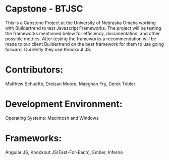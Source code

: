 # Capstone - BTJSC
This is a Capstone Project at the University of Nebraska Omaha working with Buildertrend to test Javascript Frameworks.
The project will be testing the frameworks mentioned below for efficiency, documentation, and other possible metrics.
After testing the frameworks a recommendation will be made to our client Buildertrend on the best framework for them to use going forward. Currently they use Knockout JS.

# Contributors: 
Matthew Schuette, Dreizan Moore, Maeghan Fry, Derek Tobler

# Development Environment:
Operating Systems: Macintosh and Windows

# Frameworks:
Angular JS, Knockout JS(Fast-For-Each), Ember, Inferno
